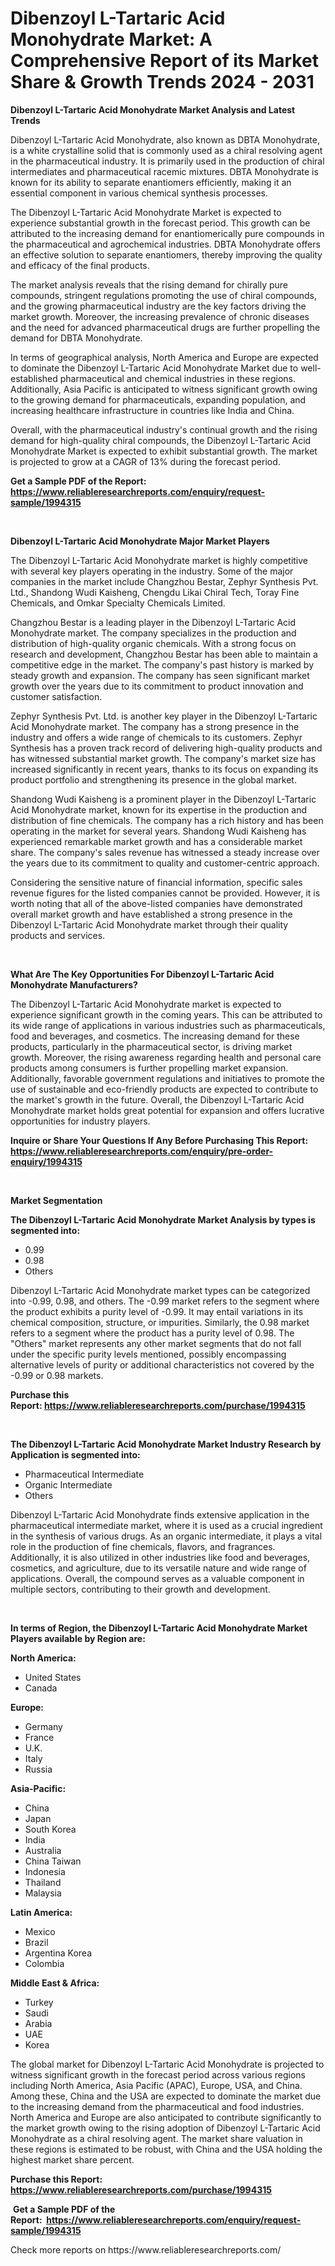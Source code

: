 <p><h1>Dibenzoyl L-Tartaric Acid Monohydrate Market: A Comprehensive Report of its Market Share & Growth Trends 2024 - 2031</h1></p><p><strong>Dibenzoyl L-Tartaric Acid Monohydrate Market Analysis and Latest Trends</strong></p>
<p><p>Dibenzoyl L-Tartaric Acid Monohydrate, also known as DBTA Monohydrate, is a white crystalline solid that is commonly used as a chiral resolving agent in the pharmaceutical industry. It is primarily used in the production of chiral intermediates and pharmaceutical racemic mixtures. DBTA Monohydrate is known for its ability to separate enantiomers efficiently, making it an essential component in various chemical synthesis processes.</p><p>The Dibenzoyl L-Tartaric Acid Monohydrate Market is expected to experience substantial growth in the forecast period. This growth can be attributed to the increasing demand for enantiomerically pure compounds in the pharmaceutical and agrochemical industries. DBTA Monohydrate offers an effective solution to separate enantiomers, thereby improving the quality and efficacy of the final products.</p><p>The market analysis reveals that the rising demand for chirally pure compounds, stringent regulations promoting the use of chiral compounds, and the growing pharmaceutical industry are the key factors driving the market growth. Moreover, the increasing prevalence of chronic diseases and the need for advanced pharmaceutical drugs are further propelling the demand for DBTA Monohydrate.</p><p>In terms of geographical analysis, North America and Europe are expected to dominate the Dibenzoyl L-Tartaric Acid Monohydrate Market due to well-established pharmaceutical and chemical industries in these regions. Additionally, Asia Pacific is anticipated to witness significant growth owing to the growing demand for pharmaceuticals, expanding population, and increasing healthcare infrastructure in countries like India and China.</p><p>Overall, with the pharmaceutical industry's continual growth and the rising demand for high-quality chiral compounds, the Dibenzoyl L-Tartaric Acid Monohydrate Market is expected to exhibit substantial growth. The market is projected to grow at a CAGR of 13% during the forecast period.</p></p>
<p><strong>Get a Sample PDF of the Report:&nbsp; <a href="https://www.reliableresearchreports.com/enquiry/request-sample/1994315">https://www.reliableresearchreports.com/enquiry/request-sample/1994315</a></strong></p>
<p>&nbsp;</p>
<p><strong>Dibenzoyl L-Tartaric Acid Monohydrate Major Market Players</strong></p>
<p><p>The Dibenzoyl L-Tartaric Acid Monohydrate market is highly competitive with several key players operating in the industry. Some of the major companies in the market include Changzhou Bestar, Zephyr Synthesis Pvt. Ltd., Shandong Wudi Kaisheng, Chengdu Likai Chiral Tech, Toray Fine Chemicals, and Omkar Specialty Chemicals Limited.</p><p>Changzhou Bestar is a leading player in the Dibenzoyl L-Tartaric Acid Monohydrate market. The company specializes in the production and distribution of high-quality organic chemicals. With a strong focus on research and development, Changzhou Bestar has been able to maintain a competitive edge in the market. The company's past history is marked by steady growth and expansion. The company has seen significant market growth over the years due to its commitment to product innovation and customer satisfaction.</p><p>Zephyr Synthesis Pvt. Ltd. is another key player in the Dibenzoyl L-Tartaric Acid Monohydrate market. The company has a strong presence in the industry and offers a wide range of chemicals to its customers. Zephyr Synthesis has a proven track record of delivering high-quality products and has witnessed substantial market growth. The company's market size has increased significantly in recent years, thanks to its focus on expanding its product portfolio and strengthening its presence in the global market.</p><p>Shandong Wudi Kaisheng is a prominent player in the Dibenzoyl L-Tartaric Acid Monohydrate market, known for its expertise in the production and distribution of fine chemicals. The company has a rich history and has been operating in the market for several years. Shandong Wudi Kaisheng has experienced remarkable market growth and has a considerable market share. The company's sales revenue has witnessed a steady increase over the years due to its commitment to quality and customer-centric approach.</p><p>Considering the sensitive nature of financial information, specific sales revenue figures for the listed companies cannot be provided. However, it is worth noting that all of the above-listed companies have demonstrated overall market growth and have established a strong presence in the Dibenzoyl L-Tartaric Acid Monohydrate market through their quality products and services.</p></p>
<p>&nbsp;</p>
<p><strong>What Are The Key Opportunities For Dibenzoyl L-Tartaric Acid Monohydrate Manufacturers?</strong></p>
<p><p>The Dibenzoyl L-Tartaric Acid Monohydrate market is expected to experience significant growth in the coming years. This can be attributed to its wide range of applications in various industries such as pharmaceuticals, food and beverages, and cosmetics. The increasing demand for these products, particularly in the pharmaceutical sector, is driving market growth. Moreover, the rising awareness regarding health and personal care products among consumers is further propelling market expansion. Additionally, favorable government regulations and initiatives to promote the use of sustainable and eco-friendly products are expected to contribute to the market's growth in the future. Overall, the Dibenzoyl L-Tartaric Acid Monohydrate market holds great potential for expansion and offers lucrative opportunities for industry players.</p></p>
<p><strong>Inquire or Share Your Questions If Any Before Purchasing This Report: <a href="https://www.reliableresearchreports.com/enquiry/pre-order-enquiry/1994315">https://www.reliableresearchreports.com/enquiry/pre-order-enquiry/1994315</a></strong></p>
<p>&nbsp;</p>
<p><strong>Market Segmentation</strong></p>
<p><strong>The Dibenzoyl L-Tartaric Acid Monohydrate Market Analysis by types is segmented into:</strong></p>
<p><ul><li>0.99</li><li>0.98</li><li>Others</li></ul></p>
<p><p>Dibenzoyl L-Tartaric Acid Monohydrate market types can be categorized into -0.99, 0.98, and others. The -0.99 market refers to the segment where the product exhibits a purity level of -0.99. It may entail variations in its chemical composition, structure, or impurities. Similarly, the 0.98 market refers to a segment where the product has a purity level of 0.98. The "Others" market represents any other market segments that do not fall under the specific purity levels mentioned, possibly encompassing alternative levels of purity or additional characteristics not covered by the -0.99 or 0.98 markets.</p></p>
<p><strong>Purchase this Report:&nbsp;<a href="https://www.reliableresearchreports.com/purchase/1994315">https://www.reliableresearchreports.com/purchase/1994315</a></strong></p>
<p>&nbsp;</p>
<p><strong>The Dibenzoyl L-Tartaric Acid Monohydrate Market Industry Research by Application is segmented into:</strong></p>
<p><ul><li>Pharmaceutical Intermediate</li><li>Organic Intermediate</li><li>Others</li></ul></p>
<p><p>Dibenzoyl L-Tartaric Acid Monohydrate finds extensive application in the pharmaceutical intermediate market, where it is used as a crucial ingredient in the synthesis of various drugs. As an organic intermediate, it plays a vital role in the production of fine chemicals, flavors, and fragrances. Additionally, it is also utilized in other industries like food and beverages, cosmetics, and agriculture, due to its versatile nature and wide range of applications. Overall, the compound serves as a valuable component in multiple sectors, contributing to their growth and development.</p></p>
<p>&nbsp;</p>
<p><strong>In terms of Region, the Dibenzoyl L-Tartaric Acid Monohydrate Market Players available by Region are:</strong></p>
<p>
    <p> <strong> North America: </strong>
        <ul>
            <li>United States</li>
            <li>Canada</li>
        </ul>
        </p> 
    <p> <strong> Europe: </strong>
        <ul>
            <li>Germany</li>
            <li>France</li>
            <li>U.K.</li>
            <li>Italy</li>
            <li>Russia</li>
        </ul>
        </p> 
    <p> <strong> Asia-Pacific: </strong>
        <ul>
            <li>China</li>
            <li>Japan</li>
            <li>South Korea</li>
            <li>India</li>
            <li>Australia</li>
            <li>China Taiwan</li>
            <li>Indonesia</li>
            <li>Thailand</li>
            <li>Malaysia</li>
        </ul>
        </p> 
    <p> <strong> Latin America: </strong>
        <ul>
            <li>Mexico</li>
            <li>Brazil</li>
            <li>Argentina Korea</li>
            <li>Colombia</li>
        </ul>
        </p> 
    <p> <strong> Middle East & Africa: </strong>
        <ul>
            <li>Turkey</li>
            <li>Saudi</li>
            <li>Arabia</li>
            <li>UAE</li>
            <li>Korea</li>
        </ul>
    </p>
    </p>
<p><p>The global market for Dibenzoyl L-Tartaric Acid Monohydrate is projected to witness significant growth in the forecast period across various regions including North America, Asia Pacific (APAC), Europe, USA, and China. Among these, China and the USA are expected to dominate the market due to the increasing demand from the pharmaceutical and food industries. North America and Europe are also anticipated to contribute significantly to the market growth owing to the rising adoption of Dibenzoyl L-Tartaric Acid Monohydrate as a chiral resolving agent. The market share valuation in these regions is estimated to be robust, with China and the USA holding the highest market share percent.</p></p>
<p><strong>Purchase this Report: <a href="https://www.reliableresearchreports.com/purchase/1994315">https://www.reliableresearchreports.com/purchase/1994315</a></strong></p>
<p>&nbsp;<strong>Get a Sample PDF of the Report:&nbsp;&nbsp;<a href="https://www.reliableresearchreports.com/enquiry/request-sample/1994315">https://www.reliableresearchreports.com/enquiry/request-sample/1994315</a></strong></p>
<p><strong></strong></p>
<p>Check more reports on https://www.reliableresearchreports.com/</p>